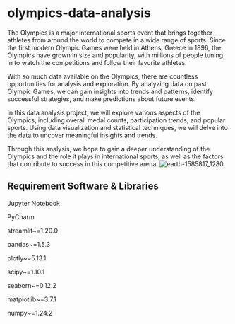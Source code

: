 # olympics-data-analysis
The Olympics is a major international sports event that brings together athletes from around the world to compete in a wide range of sports. Since the first modern Olympic Games were held in Athens, Greece in 1896, the Olympics have grown in size and popularity, with millions of people tuning in to watch the competitions and follow their favorite athletes.

With so much data available on the Olympics, there are countless opportunities for analysis and exploration. By analyzing data on past Olympic Games, we can gain insights into trends and patterns, identify successful strategies, and make predictions about future events.

In this data analysis project, we will explore various aspects of the Olympics, including overall medal counts, participation trends, and popular sports. Using data visualization and statistical techniques, we will delve into the data to uncover meaningful insights and trends.

Through this analysis, we hope to gain a deeper understanding of the Olympics and the role it plays in international sports, as well as the factors that contribute to success in this competitive arena.
![earth-1585817_1280](https://user-images.githubusercontent.com/101565190/227904564-ef7d1c30-e286-46e6-9976-49647a818c22.jpg)

## Requirement Software & Libraries 
Jupyter Notebook

PyCharm

streamlit~=1.20.0

pandas~=1.5.3

plotly~=5.13.1

scipy~=1.10.1

seaborn~=0.12.2

matplotlib~=3.7.1

numpy~=1.24.2
